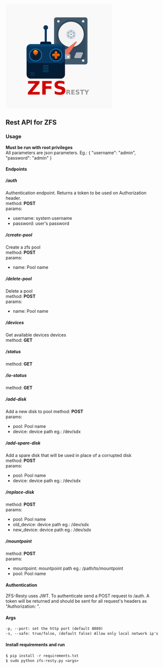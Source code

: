 ![alt text](https://raw.githubusercontent.com/jersobh/zfs-resty/master/logo.png "Logo")

## Rest API for ZFS

### Usage
**Must be run with root privileges**  
All parameters are json parameters. Eg.:
{ 
  "username": "admin",
  "password": "admin"
}

#### Endpoints

##### /auth
Authentication endpoint. Returns a token to be used on Authorization header.  
method: **POST**  
params: 
 - username: system username
 - password: user's password

##### /create-pool
Create a zfs pool  
method: **POST**  
params:
 - name: Pool name

##### /delete-pool
Delete a pool  
method: **POST**  
params:     
 - name: Pool name

##### /devices
Get available devices devices  
method: **GET**  

##### /status
method: **GET**  

##### /io-status
method: **GET**  

##### /add-disk
Add a new disk to pool 
method: **POST**  
params:     
 - pool: Pool name
 - device: device path eg.: /dev/sdx

##### /add-spare-disk
Add a spare disk that will be used in place of a corrupted disk  
method: **POST**  
params:
 - pool: Pool name
 - device: device path eg.: /dev/sdx

##### /replace-disk
method: **POST**  
params:
 - pool: Pool name
 - old_device: device path eg.: /dev/sdx
 - new_device: device path eg.: /dev/sdx

##### /mountpoint
method: **POST**  
params:
 - mountpoint: mountpoint path eg.: /path/to/mountpoint 
 - pool: Pool name


#### Authentication
ZFS-Resty uses JWT. To authenticate send a POST request to /auth. A token will be returned and should be sent for all request's headers as "Authorization: <token>".

#### Args 
```
-p, --port: set the http port (default 8089)
-s, --safe: true/false, (default false) Allow only local network ip's
```

#### Install requirements and run
```
$ pip install -r requirements.txt
$ sudo python zfs-resty.py <args>

```
